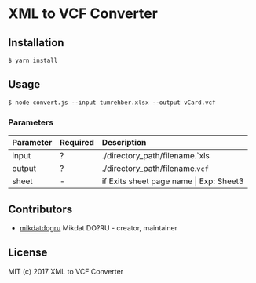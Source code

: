  

# XML to VCF Converter

 

## Installation

    $ yarn install
    

## Usage

    $ node convert.js --input tumrehber.xlsx --output vCard.vcf  

 
    

### Parameters
| Parameter             | Required     | Description                                            |
|:----------------------|---------|:-------------------------------------------------------|
| input                 |   ?   | ./directory_path/filename.`xls|xlsx` 	 	  |
| output                |   ?   | ./directory_path/filename.`vcf`                			  |
| sheet                 |   -    | if Exits  sheet page name \| Exp: Sheet3  	  			 |
 


## Contributors

- [mikdatdogru](https://github.com/mikdatdogru) Mikdat DO?RU - creator, maintainer

## License

MIT (c) 2017 XML to VCF Converter